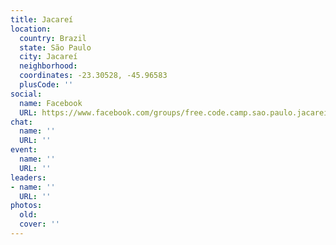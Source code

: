 ```yaml
---
title: Jacareí
location:
  country: Brazil
  state: São Paulo
  city: Jacareí
  neighborhood: 
  coordinates: -23.30528, -45.96583
  plusCode: ''
social:
  name: Facebook
  URL: https://www.facebook.com/groups/free.code.camp.sao.paulo.jacarei
chat:
  name: ''
  URL: ''
event:
  name: ''
  URL: ''
leaders:
- name: ''
  URL: ''
photos:
  old: 
  cover: ''
---
```

